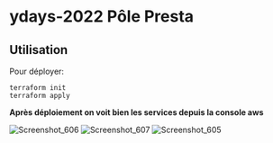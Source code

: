 # ydays-2022 Pôle Presta
## Utilisation

Pour déployer:
```shell
terraform init
terraform apply
```
**Après déploiement on voit bien les services depuis la console aws**

![Screenshot_606](https://user-images.githubusercontent.com/48188335/151391594-dabefaeb-5b90-4f53-b773-ee3aecd952dc.png)
![Screenshot_607](https://user-images.githubusercontent.com/48188335/151391611-a20e7fbc-87e0-4391-86ee-a1914b93ebbe.png)
![Screenshot_605](https://user-images.githubusercontent.com/48188335/151391628-8357364e-cf17-4a42-94d9-dab7d6fd627c.png)
